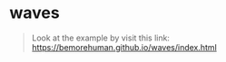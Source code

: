 # waves

> Look at the example by visit this link:
    https://bemorehuman.github.io/waves/index.html
